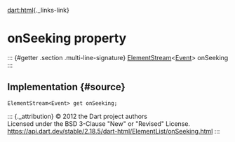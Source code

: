 [dart:html](../../dart-html/dart-html-library){._links-link}

onSeeking property
==================

::: {#getter .section .multi-line-signature}
[ElementStream](../elementstream-class)\<[Event](../event-class)\>
onSeeking
:::

Implementation {#source}
--------------

``` {.language-dart data-language="dart"}
ElementStream<Event> get onSeeking;
```

::: {._attribution}
© 2012 the Dart project authors\
Licensed under the BSD 3-Clause \"New\" or \"Revised\" License.\
<https://api.dart.dev/stable/2.18.5/dart-html/ElementList/onSeeking.html>
:::
